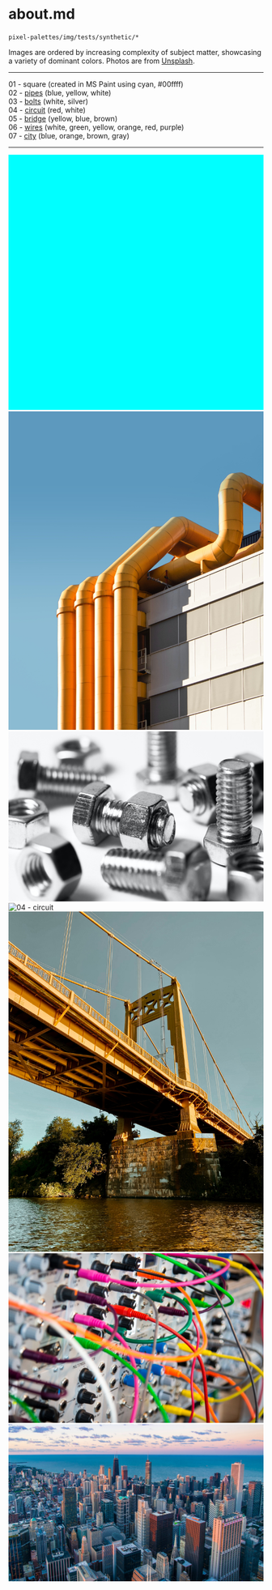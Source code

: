 # about.md

`pixel-palettes/img/tests/synthetic/*`

Images are ordered by increasing complexity of subject matter, showcasing a variety of dominant colors. Photos are from [Unsplash](https://unsplash.com/license).

----------

01 - square (created in MS Paint using cyan, #00ffff)  
02 - [pipes](https://unsplash.com/photos/UoIiVYka3VY) (blue, yellow, white)  
03 - [bolts](https://unsplash.com/photos/qHhJkxare7A) (white, silver)  
04 - [circuit](https://unsplash.com/photos/tTurhPw9bwQ) (red, white)  
05 - [bridge](https://unsplash.com/photos/3k73te9YiVc) (yellow, blue, brown)  
06 - [wires](https://unsplash.com/photos/l090uFWoPaI) (white, green, yellow, orange, red, purple)  
07 - [city](https://unsplash.com/photos/Nyvq2juw4_o) (blue, orange, brown, gray)  

----------

![01 - square](./01_square.png)
![02 - pipes](./02_pipes.jpg)
![03 - bolts](./03_bolts.jpg)
![04 - circuit](./04_circuit.jpg)
![05 - bridge](./04_bridge.jpg)
![06 - wires](./06_wires.jpg)
![07 - city](./07_city.jpg)
